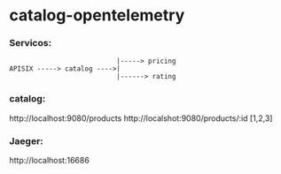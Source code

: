 # catalog-opentelemetry

### Servicos:
                               |-----> pricing
    APISIX -----> catalog ---->|
                               |------> rating

### catalog:
  http://localhost:9080/products
  http://localshot:9080/products/:id   [1,2,3]

### Jaeger:
  http://localhost:16686
